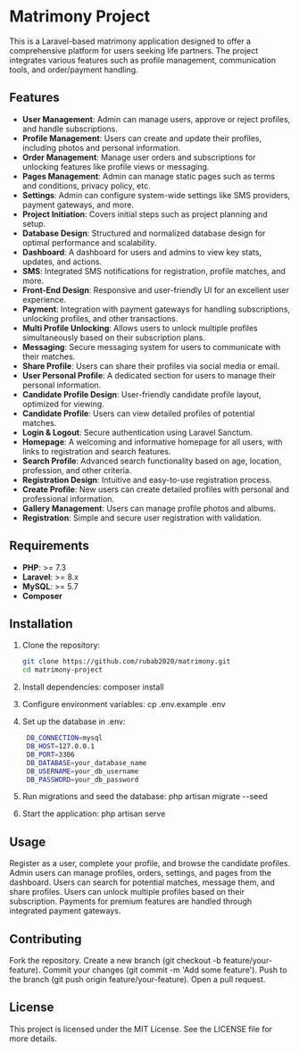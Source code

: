 # Matrimony Project

This is a Laravel-based matrimony application designed to offer a comprehensive platform for users seeking life partners. The project integrates various features such as profile management, communication tools, and order/payment handling.

## Features

- **User Management**: Admin can manage users, approve or reject profiles, and handle subscriptions.
- **Profile Management**: Users can create and update their profiles, including photos and personal information.
- **Order Management**: Manage user orders and subscriptions for unlocking features like profile views or messaging.
- **Pages Management**: Admin can manage static pages such as terms and conditions, privacy policy, etc.
- **Settings**: Admin can configure system-wide settings like SMS providers, payment gateways, and more.
- **Project Initiation**: Covers initial steps such as project planning and setup.
- **Database Design**: Structured and normalized database design for optimal performance and scalability.
- **Dashboard**: A dashboard for users and admins to view key stats, updates, and actions.
- **SMS**: Integrated SMS notifications for registration, profile matches, and more.
- **Front-End Design**: Responsive and user-friendly UI for an excellent user experience.
- **Payment**: Integration with payment gateways for handling subscriptions, unlocking profiles, and other transactions.
- **Multi Profile Unlocking**: Allows users to unlock multiple profiles simultaneously based on their subscription plans.
- **Messaging**: Secure messaging system for users to communicate with their matches.
- **Share Profile**: Users can share their profiles via social media or email.
- **User Personal Profile**: A dedicated section for users to manage their personal information.
- **Candidate Profile Design**: User-friendly candidate profile layout, optimized for viewing.
- **Candidate Profile**: Users can view detailed profiles of potential matches.
- **Login & Logout**: Secure authentication using Laravel Sanctum.
- **Homepage**: A welcoming and informative homepage for all users, with links to registration and search features.
- **Search Profile**: Advanced search functionality based on age, location, profession, and other criteria.
- **Registration Design**: Intuitive and easy-to-use registration process.
- **Create Profile**: New users can create detailed profiles with personal and professional information.
- **Gallery Management**: Users can manage profile photos and albums.
- **Registration**: Simple and secure user registration with validation.

## Requirements

- **PHP**: >= 7.3
- **Laravel**: >= 8.x
- **MySQL**: >= 5.7
- **Composer**

## Installation

1. Clone the repository:

   ```bash
   git clone https://github.com/rubab2020/matrimony.git
   cd matrimony-project
2. Install dependencies: composer install
3. Configure environment variables: cp .env.example .env
4. Set up the database in .env:
   ```bash
    DB_CONNECTION=mysql
    DB_HOST=127.0.0.1
    DB_PORT=3306
    DB_DATABASE=your_database_name
    DB_USERNAME=your_db_username
    DB_PASSWORD=your_db_password
5. Run migrations and seed the database: php artisan migrate --seed
6. Start the application: php artisan serve

## Usage
Register as a user, complete your profile, and browse the candidate profiles.
Admin users can manage profiles, orders, settings, and pages from the dashboard.
Users can search for potential matches, message them, and share profiles.
Users can unlock multiple profiles based on their subscription.
Payments for premium features are handled through integrated payment gateways.

## Contributing
Fork the repository.
Create a new branch (git checkout -b feature/your-feature).
Commit your changes (git commit -m 'Add some feature').
Push to the branch (git push origin feature/your-feature).
Open a pull request.

## License
This project is licensed under the MIT License. See the LICENSE file for more details.


